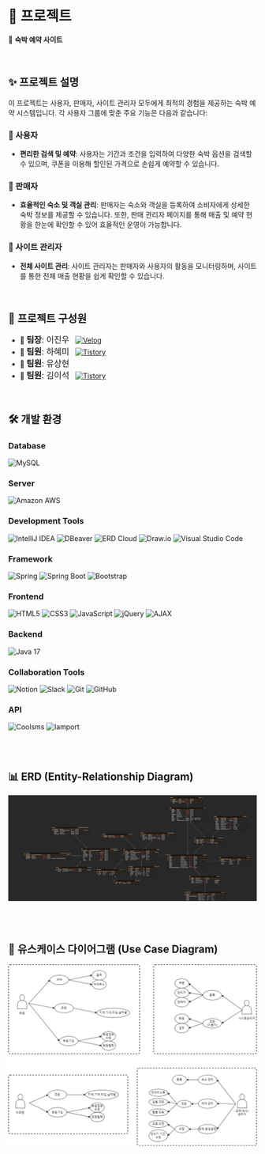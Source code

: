 # 🚀 프로젝트

🏨 **숙박 예약 사이트**
   
<br>

## ✨ 프로젝트 설명

이 프로젝트는 사용자, 판매자, 사이트 관리자 모두에게 최적의 경험을 제공하는 숙박 예약 시스템입니다. 각 사용자 그룹에 맞춘 주요 기능은 다음과 같습니다:

### 👤 사용자
- **편리한 검색 및 예약**: 사용자는 기간과 조건을 입력하여 다양한 숙박 옵션을 검색할 수 있으며, 쿠폰을 이용해 할인된 가격으로 손쉽게 예약할 수 있습니다.

### 🏨 판매자
- **효율적인 숙소 및 객실 관리**: 판매자는 숙소와 객실을 등록하여 소비자에게 상세한 숙박 정보를 제공할 수 있습니다. 또한, 판매 관리자 페이지를 통해 매출 및 예약 현황을 한눈에 확인할 수 있어 효율적인 운영이 가능합니다.

### 🔧 사이트 관리자
- **전체 사이트 관리**: 사이트 관리자는 판매자와 사용자의 활동을 모니터링하며, 사이트를 통한 전체 매출 현황을 쉽게 확인할 수 있습니다.


<br>

## 👥 프로젝트 구성원
- 👑 <span style="display: inline-flex; align-items: center; font-size:1.2em;">**팀장**: 이진우</span> <a href="https://velog.io/@dlwlsdn8022/posts"><img src="https://img.shields.io/badge/Velog-20C997?style=flat-square&logo=velog&logoColor=white" alt="Velog" style="margin-left: 8px;"></a>
- 👤 <span style="display: inline-flex; align-items: center; font-size:1.2em;">**팀원**: 하혜미</span> <a href="https://hmproject-1.tistory.com/"><img src="https://img.shields.io/badge/Tistory-000000?style=flat-square&logo=tistory&logoColor=white" alt="Tistory" style="margin-left: 8px;"></a>
- 👤 <span style="display: inline-flex; align-items: center; font-size:1.2em;">**팀원**: 유상현</span>
- 👤 <span style="display: inline-flex; align-items: center; font-size:1.2em;">**팀원**: 김이석</span> <a href="https://kim-jayden.tistory.com/"><img src="https://img.shields.io/badge/Tistory-000000?style=flat-square&logo=tistory&logoColor=white" alt="Tistory" style="margin-left: 8px;"></a>

<br>

## 🛠 개발 환경

### Database
![MySQL](https://img.shields.io/badge/MySQL-4479A1?style=for-the-badge&logo=mysql&logoColor=white)

### Server
![Amazon AWS](https://img.shields.io/badge/Amazon%20AWS-232F3E?style=for-the-badge&logo=amazon-aws&logoColor=white)

### Development Tools
![IntelliJ IDEA](https://img.shields.io/badge/IntelliJ%20IDEA-000000?style=for-the-badge&logo=intellij-idea&logoColor=white)
![DBeaver](https://img.shields.io/badge/DBeaver-372923?style=for-the-badge&logo=dbeaver&logoColor=white)
![ERD Cloud](https://img.shields.io/badge/ERD%20Cloud-005EFF?style=for-the-badge&logo=erddap&logoColor=white)
![Draw.io](https://img.shields.io/badge/diagrams.net-FF9900?style=for-the-badge&logo=diagrams.net&logoColor=white)  <!-- Draw.io는 현재 diagrams.net으로 알려져 있음 -->
![Visual Studio Code](https://img.shields.io/badge/Visual%20Studio%20Code-0078d7?style=for-the-badge&logo=visual%20studio%20code&logoColor=white)

### Framework
![Spring](https://img.shields.io/badge/Spring-6DB33F?style=for-the-badge&logo=spring&logoColor=white)
![Spring Boot](https://img.shields.io/badge/Spring%20Boot-6DB33F?style=for-the-badge&logo=spring-boot&logoColor=white)
![Bootstrap](https://img.shields.io/badge/Bootstrap-563D7C?style=for-the-badge&logo=bootstrap&logoColor=white)

### Frontend
![HTML5](https://img.shields.io/badge/HTML5-E34F26?style=for-the-badge&logo=html5&logoColor=white)
![CSS3](https://img.shields.io/badge/CSS3-1572B6?style=for-the-badge&logo=css3&logoColor=white)
![JavaScript](https://img.shields.io/badge/JavaScript-F7DF1E?style=for-the-badge&logo=javascript&logoColor=black)
![jQuery](https://img.shields.io/badge/jQuery-0769AD?style=for-the-badge&logo=jquery&logoColor=white)
![AJAX](https://img.shields.io/badge/AJAX-003545?style=for-the-badge&logo=ajax&logoColor=white)

### Backend
![Java 17](https://img.shields.io/badge/Java%2017-007396?style=for-the-badge&logo=java&logoColor=white)

### Collaboration Tools
![Notion](https://img.shields.io/badge/Notion-000000?style=for-the-badge&logo=notion&logoColor=white)
![Slack](https://img.shields.io/badge/Slack-4A154B?style=for-the-badge&logo=slack&logoColor=white)
![Git](https://img.shields.io/badge/Git-F05032?style=for-the-badge&logo=git&logoColor=white)
![GitHub](https://img.shields.io/badge/GitHub-181717?style=for-the-badge&logo=github&logoColor=white)

### API
![Coolsms](https://img.shields.io/badge/Coolsms-1d9bfa?style=for-the-badge&logo=coolsms&logoColor=white)
![Iamport](https://img.shields.io/badge/Iamport-000000?style=for-the-badge&logo=iamport&logoColor=white)


<br>
<br>

## 📊 ERD (Entity-Relationship Diagram)

![ERD](./Stay%20With%20Me_ERD.png)

<br>
<br>

## 🎯 유스케이스 다이어그램 (Use Case Diagram)


![Use Case Diagram](./Stay%20With%20Me_Usecase%20Diagram-v2.png)





